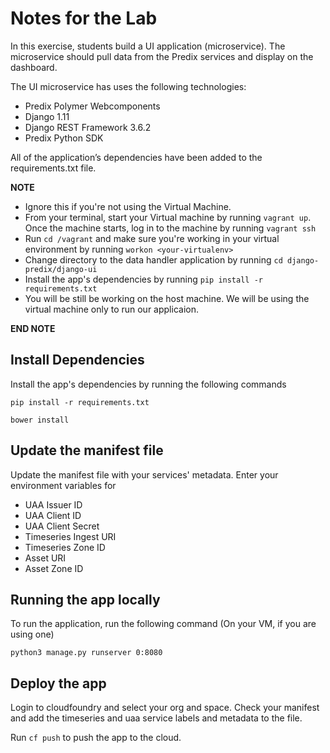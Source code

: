 # Notes for the Lab

In this exercise, students build a UI application (microservice). The microservice should pull data from the Predix services and display on the dashboard. 

The UI microservice has uses the following technologies:
* Predix Polymer Webcomponents
* Django 1.11
* Django REST Framework 3.6.2
* Predix Python SDK

All of the application’s dependencies have been added to the requirements.txt file.

**NOTE**
* Ignore this if you're not using the Virtual Machine.
* From your terminal, start your Virtual machine by running ```vagrant up```. Once the machine starts, log in to the machine by running ```vagrant ssh```
* Run ```cd /vagrant``` and make sure you're working in your virtual environment by running ```workon <your-virtualenv>```
* Change directory to the data handler application by running ```cd django-predix/django-ui```
* Install the app's dependencies by running ```pip install -r requirements.txt```
* You will be still be working on the host machine. We will be using the virtual machine only to run our applicaion.

**END NOTE**

## Install Dependencies
Install the app's dependencies by running the following commands

```pip install -r requirements.txt```

```bower install```

## Update the manifest file

Update the manifest file with your services' metadata. Enter your environment variables for
* UAA Issuer ID
* UAA Client ID
* UAA Client Secret
* Timeseries Ingest URI
* Timeseries Zone ID
* Asset URI
* Asset Zone ID

## Running the app locally

To run the application, run the following command (On your VM, if you are using one)

```python3 manage.py runserver 0:8080```

## Deploy the app

Login to cloudfoundry and select your org and space. Check your manifest and add the timeseries and uaa service labels and metadata to the file.

Run ```cf push``` to push the app to the cloud.
